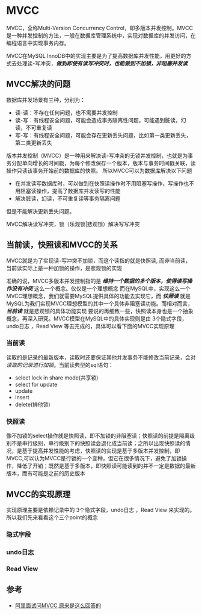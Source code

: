 # MVCC

MVCC，全称Multi-Version Concurrency Control，即多版本并发控制。MVCC是一种并发控制的方法，一般在数据库管理系统中，实现对数据库的并发访问，在编程语言中实现事务内存。

MVCC在MySQL InnoDB中的实现主要是为了提高数据库并发性能，用更好的方式去处理读-写冲突，***做到即使有读写冲突时，也能做到不加锁，非阻塞并发读***

## MVCC解决的问题

数据库并发场景有三种，分别为：

- 读-读：不存在任何问题，也不需要并发控制
- 读-写：有线程安全问题，可能会造成事务隔离性问题，可能遇到脏读，幻读，不可重复读
- 写-写：有线程安全问题，可能会存在更新丢失问题，比如第一类更新丢失，第二类更新丢失

版本并发控制（MVCC）是一种用来解决读-写冲突的无锁并发控制，也就是为事务分配单向增长的时间戳，为每个修改保存一个版本，版本与事务时间戳关联，读操作只读该事务开始前的数据库的快照。 所以MVCC可以为数据库解决以下问题

- 在并发读写数据库时，可以做到在快照读操作时不用阻塞写操作，写操作也不用阻塞读操作，提高了数据库并发读写的性能 
- 解决脏读，幻读，不可重复读等事务隔离问题

但是不能解决更新丢失问题。

MVCC解决读写冲突，锁（乐观锁|悲观锁）解决写写冲突

## 当前读，快照读和MVCC的关系

MVCC就是为了实现读-写冲突不加锁，而这个读指的就是快照读, 而非当前读，当前读实际上是一种加锁的操作，是悲观锁的实现

准确的说，MVCC多版本并发控制指的是 ***维持一个数据的多个版本，使得读写操作没有冲突*** 这么一个概念。仅仅是一个理想概念 而在MySQL中，实现这么一个MVCC理想概念，我们就需要MySQL提供具体的功能去实现它，而 ***快照读*** 就是MySQL为我们实现MVCC理想模型的其中一个具体非阻塞读功能。而相对而言，***当前读*** 就是悲观锁的具体功能实现 要说的再细致一些，快照读本身也是一个抽象概念，再深入研究。MVCC模型在MySQL中的具体实现则是由 3个隐式字段，undo日志 ，Read View 等去完成的，具体可以看下面的MVCC实现原理

### 当前读

读取的是记录的最新版本，读取时还要保证其他并发事务不能修改当前记录，会对*读取的记录进行加锁*。当前读典型的sql语句：

- select lock in share mode(共享锁)
- select for update
- update
- insert
- delete(排他锁)

### 快照读

像不加锁的select操作就是快照读，即不加锁的非阻塞读；快照读的前提是隔离级别不是串行级别，串行级别下的快照读会退化成当前读；之所以出现快照读的情况，是基于提高并发性能的考虑，快照读的实现是基于多版本并发控制，即MVCC,可以认为MVCC是行锁的一个变种，但它在很多情况下，避免了加锁操作，降低了开销；既然是基于多版本，即快照读可能读到的并不一定是数据的最新版本，而有可能是之前的历史版本

## MVCC的实现原理

实现原理主要是依赖记录中的 3个隐式字段，undo日志 ，Read View 来实现的。所以我们先来看看这个三个point的概念

### 隐式字段

### undo日志

### Read View

## 参考

- [阿里面试问MVCC,原来是这么回答的](https://juejin.im/post/6847902218729816071)

